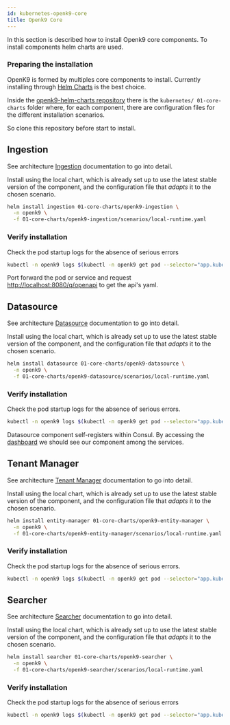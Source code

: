 ```yaml
---
id: kubernetes-openk9-core
title: Openk9 Core
---
```


In this section is described how to install Openk9 core components. To install components helm charts are used.


### Preparing the installation

OpenK9 is formed by multiples core components to install.
Currently installing through [Helm Charts](https://helm.sh/docs/topics/charts/) is the best choice.

Inside the [openk9-helm-charts repository](https://github.com/smclab/openk9-helm-charts) there is the
`kubernetes/ 01-core-charts` folder where, for each component, there are configuration files for the different installation scenarios.

So clone this repository before start to install.

## Ingestion

See architecture [Ingestion](ingestion) documentation to go into detail.

Install using the local chart, which is already set up to use the latest stable version of the component,
and the configuration file that *adapts* it to the chosen scenario.

```bash
helm install ingestion 01-core-charts/openk9-ingestion \
  -n openk9 \
  -f 01-core-charts/openk9-ingestion/scenarios/local-runtime.yaml
```

### Verify installation

Check the pod startup logs for the absence of serious errors

```bash
kubectl -n openk9 logs $(kubectl -n openk9 get pod --selector="app.kubernetes.io/name=openk9-ingestion" -o name)
```

Port forward the pod or service and request [http://localhost:8080/q/openapi](http://localhost:8080/q/openapi) to get the api's yaml.

## Datasource

See architecture [Datasource](datasource) documentation to go into detail.

Install using the local chart, which is already set up to use the latest stable version of the component,
and the configuration file that *adapts* it to the chosen scenario.

```bash
helm install datasource 01-core-charts/openk9-datasource \
  -n openk9 \
  -f 01-core-charts/openk9-datasource/scenarios/local-runtime.yaml
```

### Verify installation

Check the pod startup logs for the absence of serious errors.

```bash
kubectl -n openk9 logs $(kubectl -n openk9 get pod --selector="app.kubernetes.io/name=openk9-datasource" -o name)
```

Datasource component self-registers within Consul.
By accessing the [dashboard](#consul-dashboard) we should see our component among the services.

## Tenant Manager

See architecture [Tenant Manager](tenant-manager) documentation to go into detail.

Install using the local chart, which is already set up to use the latest stable version of the component,
and the configuration file that *adapts* it to the chosen scenario.

```bash
helm install entity-manager 01-core-charts/openk9-entity-manager \
  -n openk9 \
  -f 01-core-charts/openk9-entity-manager/scenarios/local-runtime.yaml
```


### Verify installation

Check the pod startup logs for the absence of serious errors.

```bash
kubectl -n openk9 logs $(kubectl -n openk9 get pod --selector="app.kubernetes.io/name=openk9-entity-manager" -o name)
```

## Searcher

See architecture [Searcher](seacher) documentation to go into detail.

Install using the local chart, which is already set up to use the latest stable version of the component,
and the configuration file that *adapts* it to the chosen scenario.

```bash
helm install searcher 01-core-charts/openk9-searcher \
  -n openk9 \
  -f 01-core-charts/openk9-searcher/scenarios/local-runtime.yaml
```

### Verify installation

Check the pod startup logs for the absence of serious errors

```bash
kubectl -n openk9 logs $(kubectl -n openk9 get pod --selector="app.kubernetes.io/name=openk9-searcher" -o name)
```
